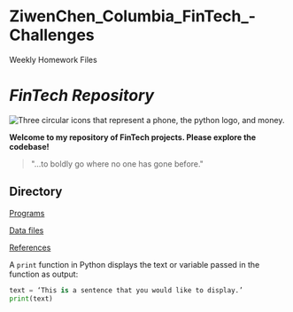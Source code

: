 # ZiwenChen_Columbia_FinTech_-Challenges
Weekly Homework Files

# *FinTech Repository* 

![Three circular icons that represent a phone, the python logo, and money.](images/fintech.png)

**Welcome to my repository of FinTech projects. Please explore the codebase!**

> "...to boldly go where no one has gone before."

## Directory

[Programs](code)

[Data files](data)

[References](references)


A `print` function in Python displays the text or variable passed in the function as output:

```python
text = ‘This is a sentence that you would like to display.’
print(text)
```